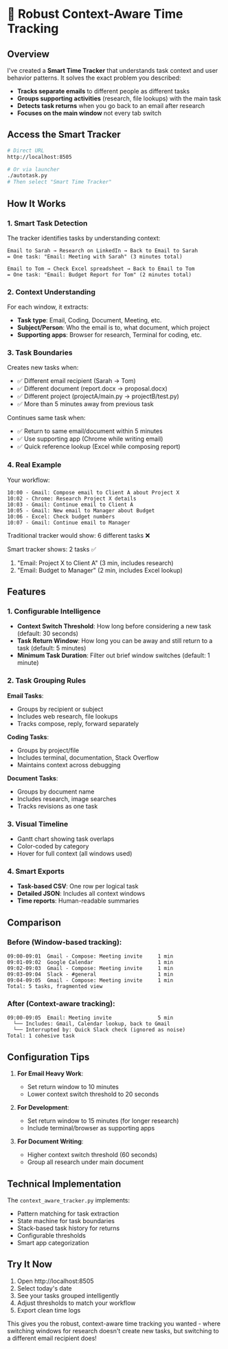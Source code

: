 # 🧠 Robust Context-Aware Time Tracking

## Overview

I've created a **Smart Time Tracker** that understands task context and user behavior patterns. It solves the exact problem you described:

- **Tracks separate emails** to different people as different tasks
- **Groups supporting activities** (research, file lookups) with the main task
- **Detects task returns** when you go back to an email after research
- **Focuses on the main window** not every tab switch

## Access the Smart Tracker

```bash
# Direct URL
http://localhost:8505

# Or via launcher
./autotask.py
# Then select "Smart Time Tracker"
```

## How It Works

### 1. **Smart Task Detection**

The tracker identifies tasks by understanding context:

```
Email to Sarah → Research on LinkedIn → Back to Email to Sarah
= One task: "Email: Meeting with Sarah" (3 minutes total)

Email to Tom → Check Excel spreadsheet → Back to Email to Tom  
= One task: "Email: Budget Report for Tom" (2 minutes total)
```

### 2. **Context Understanding**

For each window, it extracts:
- **Task type**: Email, Coding, Document, Meeting, etc.
- **Subject/Person**: Who the email is to, what document, which project
- **Supporting apps**: Browser for research, Terminal for coding, etc.

### 3. **Task Boundaries**

Creates new tasks when:
- ✅ Different email recipient (Sarah → Tom)
- ✅ Different document (report.docx → proposal.docx)
- ✅ Different project (projectA/main.py → projectB/test.py)
- ✅ More than 5 minutes away from previous task

Continues same task when:
- ✅ Return to same email/document within 5 minutes
- ✅ Use supporting app (Chrome while writing email)
- ✅ Quick reference lookup (Excel while composing report)

### 4. **Real Example**

Your workflow:
```
10:00 - Gmail: Compose email to Client A about Project X
10:02 - Chrome: Research Project X details
10:03 - Gmail: Continue email to Client A
10:05 - Gmail: New email to Manager about Budget
10:06 - Excel: Check budget numbers
10:07 - Gmail: Continue email to Manager
```

Traditional tracker would show: 6 different tasks ❌

Smart tracker shows: 2 tasks ✅
1. "Email: Project X to Client A" (3 min, includes research)
2. "Email: Budget to Manager" (2 min, includes Excel lookup)

## Features

### 1. **Configurable Intelligence**
- **Context Switch Threshold**: How long before considering a new task (default: 30 seconds)
- **Task Return Window**: How long you can be away and still return to a task (default: 5 minutes)
- **Minimum Task Duration**: Filter out brief window switches (default: 1 minute)

### 2. **Task Grouping Rules**

**Email Tasks**:
- Groups by recipient or subject
- Includes web research, file lookups
- Tracks compose, reply, forward separately

**Coding Tasks**:
- Groups by project/file
- Includes terminal, documentation, Stack Overflow
- Maintains context across debugging

**Document Tasks**:
- Groups by document name
- Includes research, image searches
- Tracks revisions as one task

### 3. **Visual Timeline**
- Gantt chart showing task overlaps
- Color-coded by category
- Hover for full context (all windows used)

### 4. **Smart Exports**
- **Task-based CSV**: One row per logical task
- **Detailed JSON**: Includes all context windows
- **Time reports**: Human-readable summaries

## Comparison

### Before (Window-based tracking):
```
09:00-09:01  Gmail - Compose: Meeting invite     1 min
09:01-09:02  Google Calendar                     1 min  
09:02-09:03  Gmail - Compose: Meeting invite     1 min
09:03-09:04  Slack - #general                    1 min
09:04-09:05  Gmail - Compose: Meeting invite     1 min
Total: 5 tasks, fragmented view
```

### After (Context-aware tracking):
```
09:00-09:05  Email: Meeting invite               5 min
  └── Includes: Gmail, Calendar lookup, back to Gmail
  └── Interrupted by: Quick Slack check (ignored as noise)
Total: 1 cohesive task
```

## Configuration Tips

1. **For Email Heavy Work**:
   - Set return window to 10 minutes
   - Lower context switch threshold to 20 seconds

2. **For Development**:
   - Set return window to 15 minutes (for longer research)
   - Include terminal/browser as supporting apps

3. **For Document Writing**:
   - Higher context switch threshold (60 seconds)
   - Group all research under main document

## Technical Implementation

The `context_aware_tracker.py` implements:
- Pattern matching for task extraction
- State machine for task boundaries  
- Stack-based task history for returns
- Configurable thresholds
- Smart app categorization

## Try It Now

1. Open http://localhost:8505
2. Select today's date
3. See your tasks grouped intelligently
4. Adjust thresholds to match your workflow
5. Export clean time logs

This gives you the robust, context-aware time tracking you wanted - where switching windows for research doesn't create new tasks, but switching to a different email recipient does!